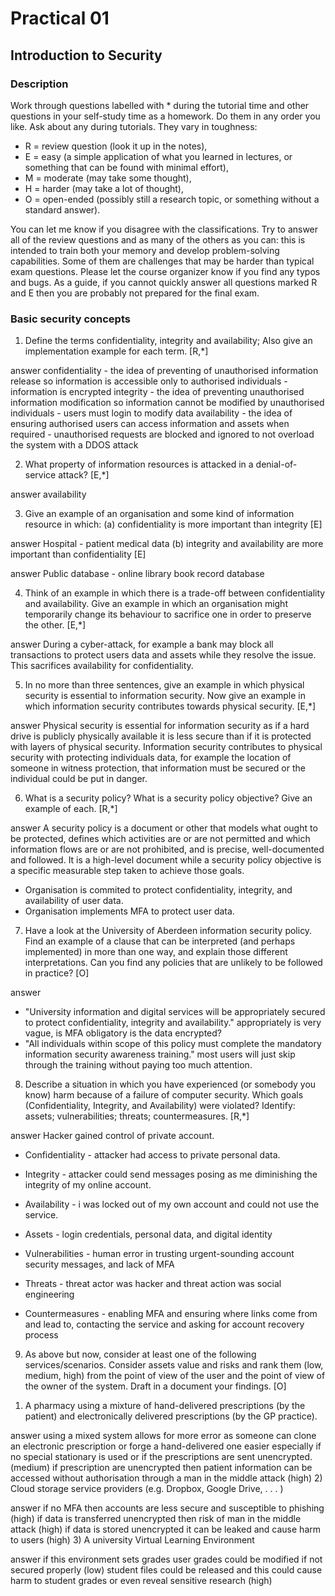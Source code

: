 # Practical 01

## Introduction to Security

### Description
Work through questions labelled with * during the tutorial time and other questions in your self-study time as a homework. Do them in any order you like. Ask about any during tutorials. They vary in toughness: 
- R = review question (look it up in the notes),
- E = easy (a simple application of what you learned in lectures, or something that can be found with minimal effort),
- M = moderate (may take some thought),
- H = harder (may take a lot of thought),
- O = open-ended (possibly still a research topic, or something without a standard answer).

You can let me know if you disagree with the classifications. Try to answer all of the
review questions and as many of the others as you can: this is intended to train both
your memory and develop problem-solving capabilities. Some of them are challenges
that may be harder than typical exam questions. Please let the course organizer know
if you find any typos and bugs. As a guide, if you cannot quickly answer all questions
marked R and E then you are probably not prepared for the final exam.

### Basic security concepts
1. Define the terms confidentiality, integrity and availability; Also give an implementation example for each term. [R,*]

answer
  confidentiality - the idea of preventing of unauthorised information release so information is accessible only to authorised individuals - information is encrypted
  integrity - the idea of preventing unauthorised information modification so information cannot be modified by unauthorised individuals - users must login to modify data
  availability - the idea of ensuring authorised users can access information and assets when required - unauthorised requests are blocked and ignored to not overload the system with a DDOS attack

2. What property of information resources is attacked in a denial-of-service attack? [E,*]

answer
  availability

3. Give an example of an organisation and some kind of information resource in which:
  (a) confidentiality is more important than integrity [E]
 
  answer
    Hospital - patient medical data
  (b) integrity and availability are more important than confidentiality [E]

  answer
    Public database - online library book record database

4. Think of an example in which there is a trade-off between confidentiality and availability. Give an example in which an organisation might temporarily change its behaviour to sacrifice one in order to preserve the other. [E,*]

answer
  During a cyber-attack, for example a bank may block all transactions to protect users data and assets while they resolve the issue. This sacrifices availability for confidentiality.

5. In no more than three sentences, give an example in which physical security is essential to information security. Now give an example in which information security contributes towards physical security. [E,*]

answer
  Physical security is essential for information security as if a hard drive is publicly physically available it is less secure than if it is protected with layers of physical security.
  Information security contributes to physical security with protecting individuals data, for example the location of someone in witness protection, that information must be secured or the individual could be put in danger.

6. What is a security policy? What is a security policy objective? Give an example of each. [R,*]

answer
  A security policy is a document or other that models what ought to be protected, defines which activities are or are not permitted and which information flows are or are not prohibited, and is precise, well-documented and followed. It is a high-level document while a security policy objective is a specific measurable step taken to achieve those goals.
- Organisation is commited to protect confidentiality, integrity, and availability of user data.
- Organisation implements MFA to protect user data.

7. Have a look at the University of Aberdeen information security policy. Find an example of a clause that can be interpreted (and perhaps implemented) in more than one way, and explain those different interpretations. Can you find any policies that are unlikely to be followed in practice? [O]

answer
  - "University information and digital services will be appropriately secured to protect confidentiality, integrity and availability." appropriately is very vague, is MFA obligatory is the data encrypted?
  - "All individuals within scope of this policy must complete the mandatory information security awareness training." most users will just skip through the training without paying too much attention.

8. Describe a situation in which you have experienced (or somebody you know) harm because of a failure of computer security. Which goals (Confidentiality, Integrity, and Availability) were violated? Identify: assets; vulnerabilities; threats; countermeasures. [R,*]

answer
  Hacker gained control of private account.
  - Confidentiality - attacker had access to private personal data.
  - Integrity - attacker could send messages posing as me diminishing the integrity of my online account.
  - Availability - i was locked out of my own account and could not use the service.

  - Assets - login credentials, personal data, and digital identity
  - Vulnerabilities - human error in trusting urgent-sounding account security messages, and lack of MFA
  - Threats - threat actor was hacker and threat action was social engineering
  - Countermeasures - enabling MFA and ensuring where links come from and lead to, contacting the service and asking for account recovery process

9. As above but now, consider at least one of the following services/scenarios. Consider assets value and risks and rank them (low, medium, high) from the point of view of the user and the point of view of the owner of the system. Draft in a document your findings. [O]
  1) A pharmacy using a mixture of hand-delivered prescriptions (by the patient) and electronically delivered prescriptions (by the GP practice).

  answer
    using a mixed system allows for more error as someone can clone an electronic prescription or forge a hand-delivered one easier especially if no special stationary is used or if the prescriptions are sent unencrypted. (medium) if prescription are unencrypted then patient information can be accessed without authorisation through a man in the middle attack (high)
  2) Cloud storage service providers (e.g. Dropbox, Google Drive, . . . )

  answer
    if no MFA then accounts are less secure and susceptible to phishing (high) if data is transferred unencrypted then risk of man in the middle attack (high) if data is stored unencrypted it can be leaked and cause harm to users (high)
  3) A university Virtual Learning Environment

  answer
    if this environment sets grades user grades could be modified if not secured properly (low) student files could be released and this could cause harm to student grades or even reveal sensitive research (high)
